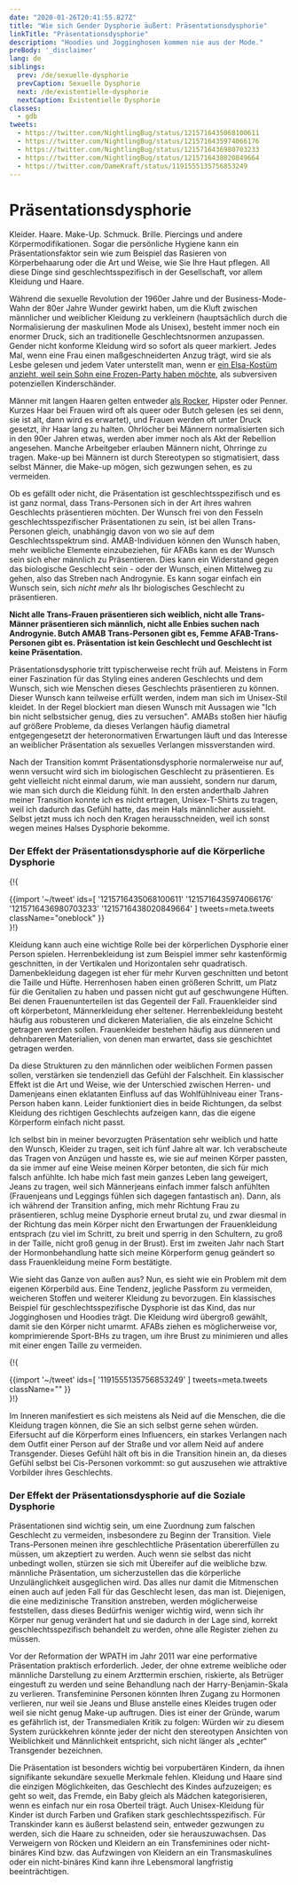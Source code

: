 ```yaml
---
date: "2020-01-26T20:41:55.827Z"
title: "Wie sich Gender Dysphorie äußert: Präsentationsdysphorie"
linkTitle: "Präsentationsdysphorie"
description: "Hoodies und Jogginghosen kommen nie aus der Mode."
preBody: '_disclaimer'
lang: de
siblings:
  prev: /de/sexuelle-dysphorie
  prevCaption: Sexuelle Dysphorie
  next: /de/existentielle-dysphorie
  nextCaption: Existentielle Dysphorie
classes:
  - gdb
tweets:
  - https://twitter.com/NightlingBug/status/1215716435068100611
  - https://twitter.com/NightlingBug/status/1215716435974066176
  - https://twitter.com/NightlingBug/status/1215716436980703233
  - https://twitter.com/NightlingBug/status/1215716438020849664
  - https://twitter.com/DameKraft/status/1191555135756853249
---
```


# Präsentationsdysphorie

Kleider. Haare. Make-Up. Schmuck. Brille. Piercings und andere Körpermodifikationen. Sogar die persönliche Hygiene kann ein Präsentationsfaktor sein wie zum Beispiel das Rasieren von Körperbehaarung oder die Art und Weise, wie Sie Ihre Haut pflegen. All diese Dinge sind geschlechtsspezifisch in der Gesellschaft, vor allem Kleidung und Haare.

Während die sexuelle Revolution der 1960er Jahre und der Business-Mode-Wahn der 80er Jahre Wunder gewirkt haben, um die Kluft zwischen männlicher und weiblicher Kleidung zu verkleinern (hauptsächlich durch die Normalisierung der maskulinen Mode als Unisex), besteht immer noch ein enormer Druck, sich an traditionelle Geschlechtsnormen anzupassen. Gender nicht konforme Kleidung wird so sofort als queer markiert. Jedes Mal, wenn eine Frau einen maßgeschneiderten Anzug trägt, wird sie als Lesbe gelesen und jedem Vater unterstellt man, wenn er [ein Elsa-Kostüm anzieht, weil sein Sohn eine Frozen-Party haben möchte](https://twitter.com/cbsnews/status/1088441623846023168?lang=en), als subversiven potenziellen Kinderschänder.

Männer mit langen Haaren gelten entweder [als Rocker](https://www.youtube.com/watch?v=PbAoXw_DqvM), Hipster oder Penner. Kurzes Haar bei Frauen wird oft als queer oder Butch gelesen (es sei denn, sie ist alt, dann wird es erwartet), und Frauen werden oft unter Druck gesetzt, ihr Haar lang zu halten. Ohrlöcher bei Männern normalisierten sich in den 90er Jahren etwas, werden aber immer noch als Akt der Rebellion angesehen. Manche Arbeitgeber erlauben Männern nicht, Ohrringe zu tragen. Make-up bei Männern ist durch Stereotypen so stigmatisiert, dass selbst Männer, die Make-up mögen, sich gezwungen sehen, es zu vermeiden.

Ob es gefällt oder nicht, die Präsentation ist geschlechtsspezifisch und es ist ganz normal, dass Trans-Personen sich in der Art ihres wahren Geschlechts präsentieren möchten. Der Wunsch frei von den Fesseln geschlechtsspezifischer Präsentationen zu sein, ist bei allen Trans-Personen gleich, unabhängig davon von wo sie auf dem Geschlechtsspektrum sind. AMAB-Individuen können den Wunsch haben, mehr weibliche Elemente einzubeziehen, für AFABs kann es der Wunsch sein sich eher männlich zu Präsentieren. Dies kann ein Widerstand gegen das biologische Geschlecht sein - oder der Wunsch, einen Mittelweg zu gehen, also das Streben nach Androgynie. Es kann sogar einfach ein Wunsch sein, sich *nicht mehr* als Ihr biologisches Geschlecht zu präsentieren.

**Nicht alle Trans-Frauen präsentieren sich weiblich, nicht alle Trans-Männer präsentieren sich männlich, nicht alle Enbies suchen nach Androgynie. Butch AMAB Trans-Personen gibt es, Femme AFAB-Trans-Personen gibt es. Präsentation ist kein Geschlecht und Geschlecht ist keine Präsentation.**

Präsentationsdysphorie tritt typischerweise recht früh auf. Meistens in Form einer Faszination für das Styling eines anderen Geschlechts und dem Wunsch, sich wie Menschen dieses Geschlechts präsentieren zu können. Dieser Wunsch kann teilweise erfüllt werden, indem man sich im Unisex-Stil kleidet. In der Regel blockiert man diesen Wunsch mit Aussagen wie "Ich bin nicht selbstsicher genug, dies zu versuchen". AMABs stoßen hier häufig auf größere Probleme, da dieses Verlangen häufig diametral entgegengesetzt der heteronormativen Erwartungen läuft und das Interesse an weiblicher Präsentation als sexuelles Verlangen missverstanden wird.

Nach der Transition kommt Präsentationsdysphorie normalerweise nur auf, wenn versucht wird sich im biologischen Geschlecht zu präsentieren. Es geht vielleicht nicht einmal darum, wie man aussieht, sondern nur darum, wie man sich durch die Kleidung fühlt. In den ersten anderthalb Jahren meiner Transition konnte ich es nicht ertragen, Unisex-T-Shirts zu tragen, weil ich dadurch das Gefühl hatte, das mein Hals männlicher aussieht. Selbst jetzt muss ich noch den Kragen herausschneiden, weil ich sonst wegen meines Halses Dysphorie bekomme.

### Der Effekt der Präsentationsdysphorie auf die Körperliche Dysphorie

{!{ <div class="gutter">{{import '~/tweet' ids=[
  '1215716435068100611'
  '1215716435974066176'
  '1215716436980703233'
  '1215716438020849664'
] tweets=meta.tweets className="oneblock" }}</div> }!}

Kleidung kann auch eine wichtige Rolle bei der körperlichen Dysphorie einer Person spielen. Herrenbekleidung ist zum Beispiel immer sehr kastenförmig geschnitten, in der Vertikalen und Horizontalen sehr quadratisch. Damenbekleidung dagegen ist eher für mehr Kurven geschnitten und betont die Taille und Hüfte. Herrenhosen haben einen größeren Schritt, um Platz für die Genitalien zu haben und passen nicht gut auf geschwungene Hüften. Bei denen Frauenunterteilen ist das Gegenteil der Fall. Frauenkleider sind oft körperbetont, Männerkleidung eher seltener. Herrenbekleidung besteht häufig aus robusteren und dickeren Materialien, die als einzelne Schicht getragen werden sollen. Frauenkleider bestehen häufig aus dünneren und dehnbareren Materialien, von denen man erwartet, dass sie geschichtet getragen werden.

Da diese Strukturen zu den männlichen oder weiblichen Formen passen sollen, verstärken sie tendenziell das Gefühl der Falschheit. Ein klassischer Effekt ist die Art und Weise, wie der Unterschied zwischen Herren- und Damenjeans einen eklatanten Einfluss auf das Wohlfühlniveau einer Trans-Person haben kann. Leider funktioniert dies in beide Richtungen, da selbst Kleidung des richtigen Geschlechts aufzeigen kann, das die eigene Körperform einfach nicht passt.

Ich selbst bin in meiner bevorzugten Präsentation sehr weiblich und hatte den Wunsch, Kleider zu tragen, seit ich fünf Jahre alt war. Ich verabscheute das Tragen von Anzügen und hasste es, wie sie auf meinen Körper passten, da sie immer auf eine Weise meinen Körper betonten, die sich für mich falsch anfühlte. Ich habe mich fast mein ganzes Leben lang geweigert, Jeans zu tragen, weil sich Männerjeans einfach immer falsch anfühlten (Frauenjeans und Leggings fühlen sich dagegen fantastisch an). Dann, als ich während der Transition anfing, mich mehr Richtung Frau zu präsentieren, schlug meine Dysphorie erneut brutal zu, und zwar diesmal in der Richtung das mein Körper nicht den Erwartungen der Frauenkleidung entsprach (zu viel im Schritt, zu breit und sperrig in den Schultern, zu groß in der Taille, nicht groß genug in der Brust). Erst im zweiten Jahr nach Start der Hormonbehandlung hatte sich meine Körperform genug geändert so dass Frauenkleidung meine Form bestätigte.

Wie sieht das Ganze von außen aus? Nun, es sieht wie ein Problem mit dem eigenen Körperbild aus. Eine Tendenz, jegliche Passform zu vermeiden, weicheren Stoffen und weiterer Kleidung zu bevorzugen. Ein klassisches Beispiel für geschlechtsspezifische Dysphorie ist das Kind, das nur Jogginghosen und Hoodies trägt. Die Kleidung wird übergroß gewählt, damit sie den Körper nicht umarmt. AFABs ziehen es möglicherweise vor, komprimierende Sport-BHs zu tragen, um ihre Brust zu minimieren und alles mit einer engen Taille zu vermeiden.

{!{ <div class="gutter">{{import '~/tweet' ids=[
  '1191555135756853249'
] tweets=meta.tweets className="" }}</div> }!}

Im Inneren manifestiert es sich meistens als Neid auf die Menschen, die die Kleidung tragen können, die Sie an sich selbst gerne sehen würden. Eifersucht auf die Körperform eines Influencers, ein starkes Verlangen nach dem Outfit einer Person auf der Straße und vor allem Neid auf andere Transgender. Dieses Gefühl hält oft bis in die Transition hinein an, da dieses Gefühl selbst bei Cis-Personen vorkommt: so gut auszusehen wie attraktive Vorbilder ihres Geschlechts.

### Der Effekt der Präsentationsdysphorie auf die Soziale Dysphorie

Präsentationen sind wichtig sein, um eine Zuordnung zum falschen Geschlecht zu vermeiden, insbesondere zu Beginn der Transition. Viele Trans-Personen meinen ihre geschlechtliche Präsentation übererfüllen zu müssen, um akzeptiert zu werden. Auch wenn sie selbst das nicht unbedingt wollen, stürzen sie sich mit Übereifer auf die weibliche bzw. männliche Präsentation, um sicherzustellen das die körperliche Unzulänglichkeit ausgeglichen wird. Das alles nur damit die Mitmenschen einen auch auf jeden Fall für das Geschlecht lesen, das man ist. Diejenigen, die eine medizinische Transition anstreben, werden möglicherweise feststellen, dass dieses Bedürfnis weniger wichtig wird, wenn sich ihr Körper nur genug verändert hat und sie dadurch in der Lage sind, korrekt geschlechtsspezifisch behandelt zu werden, ohne alle Register ziehen zu müssen.

Vor der Reformation der WPATH im Jahr 2011 war eine performative Präsentation praktisch erforderlich. Jeder, der ohne extreme weibliche oder männliche Darstellung zu einem Arzttermin erschien, riskierte, als Betrüger eingestuft zu werden und seine Behandlung nach der Harry-Benjamin-Skala zu verlieren. Transfeminine Personen könnten Ihren Zugang zu Hormonen verlieren, nur weil sie Jeans und Bluse anstelle eines Kleides trugen oder weil sie nicht genug Make-up auftrugen. Dies ist einer der Gründe, warum es gefährlich ist, der Transmedialen Kritik zu folgen: Würden wir zu diesem System zurückkehren könnte jeder der nicht den stereotypen Ansichten von Weiblichkeit und Männlichkeit entspricht, sich nicht länger als „echter“ Transgender bezeichnen.

Die Präsentation ist besonders wichtig bei vorpubertären Kindern, da ihnen signifikante sekundäre sexuelle Merkmale fehlen. Kleidung und Haare sind die einzigen Möglichkeiten, das Geschlecht des Kindes aufzuzeigen; es geht so weit, das Fremde, ein Baby gleich als Mädchen kategorisieren, wenn es einfach nur ein rosa Oberteil trägt. Auch Unisex-Kleidung für Kinder ist durch Farben und Grafiken stark geschlechtsspezifisch. Für Transkinder kann es äußerst belastend sein, entweder gezwungen zu werden, sich die Haare zu schneiden, oder sie herauszuwachsen. Das Verweigern von Röcken und Kleidern an ein Transfeminines oder nicht-binäres Kind bzw. das Aufzwingen von Kleidern an ein Transmaskulines oder ein nicht-binäres Kind kann ihre Lebensmoral langfristig beeinträchtigen.
